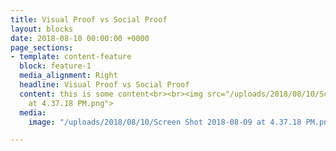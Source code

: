 ```yaml
---
title: Visual Proof vs Social Proof
layout: blocks
date: 2018-08-10 00:00:00 +0000
page_sections:
- template: content-feature
  block: feature-1
  media_alignment: Right
  headline: Visual Proof vs Social Proof
  content: this is some content<br><br><img src="/uploads/2018/08/10/Screen Shot 2018-08-09
    at 4.37.18 PM.png">
  media:
    image: "/uploads/2018/08/10/Screen Shot 2018-08-09 at 4.37.18 PM.png"

---
```

